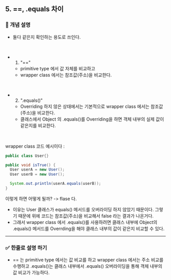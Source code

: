 ## 5. ==, .equals 차이

### 🧠 개념 설명
- 둘다 같은지 확인하는 용도로 쓰인다.
<br/>

- 1) "=="
  - primitive type 에서 값 자체를 비교하고 
  - wrapper class 에서는 참조값(주소)을 비교한다.
<br/>

- 2) ".equals()"
  - Overriding 하지 않은 상태에서는 기본적으로 wrapper class 에서는 참조값(주소)을 비교한다.
  - 클래스에서 Object 의 .equals()를 Overriding을 하면 객체 내부의 실제 값이 같은지를 비교한다.

<br/>

wrapper class 코드 예시이다 : 
```java
public class User{}

public void isTrue() {
  User userA = new User();
  User userB = new User();

  System.out.println(userA.equals(userB));
}
```  
이렇게 하면 어떻게 될까? -> flase 다.

- 이유는 User 클래스가 equals() 메서드를 오버라이딩 하지 않았기 때문이다. 그렇기 때문에 위에 코드는 참조값(주소)을 비교해서 false 라는 결과가 나온거다.
- 그래서 wrapper class 에서 .equals()를 사용하려면 클래스 내부에 Object의 .equals() 메서드를 Overrding을 해야 클래스 내부의 값이 같은지 비교할 수 있다.


---
### ✅ 한줄로 설명 하기
- == 는 primitive type 에서는 값 비교를 하고 wrapper class 에서는 주소 비교를 수행하고 .equals()는 클래스 내부에서 .equals() 오버라이딩을 통해 객체 내부의 값 비교가 가능하다.


